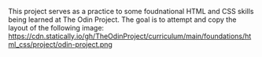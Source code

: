 This project serves as a practice to some foudnational HTML and CSS skills being learned at The Odin Project.
The goal is to attempt and copy the layout of the following image: https://cdn.statically.io/gh/TheOdinProject/curriculum/main/foundations/html_css/project/odin-project.png

